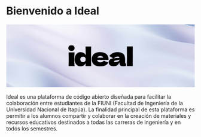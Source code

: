 # Bienvenido a Ideal

![Imagen de bienvenida a la comunidad de Ideal](./ideal-cover.png)

Ideal es una plataforma de código abierto diseñada para facilitar la colaboración entre estudiantes de la FIUNI (Facultad de Ingeniería de la Universidad Nacional de Itapúa). La finalidad principal de esta plataforma es permitir a los alumnos compartir y colaborar en la creación de materiales y recursos educativos destinados a todas las carreras de ingeniería y en todos los semestres.

